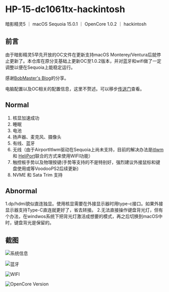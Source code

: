 # HP-15-dc1061tx-hackintosh
暗影精灵5 ｜ macOS Sequoia 15.0.1  ｜ OpenCore 1.0.2 ｜ hackintosh

## 前言
由于暗影精灵5早先开放的OC文件在更新支持macOS Monterey/Ventura后就停止更新了。本仓库在原分支基础上更新OC至1.0.2版本，并对蓝牙和wifi做了一定调整以便在Sequoia上能稳定运行。

感谢[BobMaster's Blog](https://blog.hibobmaster.com/2020/10/26/hp-15-dc1010nr-hackintosh/comment-page-6/)的分享。

电脑配置以及OC相关的配置信息，这里不赘述。可以移步[传送门](https://blog.hibobmaster.com/2020/10/26/hp-15-dc1010nr-hackintosh/comment-page-6/)查看。

## Normal

1. 核显加速成功
2. 睡眠
3. 电池
4. 扬声器、麦克风、摄像头
5. 有线、蓝牙
6. 无线（由于AirportItlwm驱动在Sequoia上尚未支持，目前的解决办法是[itlwm](https://github.com/OpenIntelWireless/itlwm) 和  [HeliPort](https://github.com/OpenIntelWireless/HeliPort/releases/download/v1.5.0/HeliPort.dmg)联合的方式来使用WIFI功能）
7. 触控板手势以及物理按键(手势等支持的不是特别好，强烈建议外接鼠标和键盘使用或等VoodooPS2后续更新)
8. NVME 和 Sata Trim 支持

## Abnormal

1.dp/hdmi貌似直连独显。使用核显需要在外接显示器时用type-c接口。如果外接显示器支持Type-C直连就更好了，省去转接。
2.无法直接操作键盘背光灯，但有个办法，在windwos系统下把背光灯激活成想要的模式，再之后切换到macOS中时，键盘背光是保留的。  

## 截图
![系统信息](https://github.com/user-attachments/assets/de2775ed-20b5-4087-b176-e631934d551c)

![蓝牙](https://github.com/user-attachments/assets/8613bf9d-2867-4ee4-9da2-bbe81590ef13)

![WIFI](https://github.com/user-attachments/assets/afd74f6b-a009-4782-a1bc-e4cd64e5c98e)

![OpenCore Version](https://github.com/user-attachments/assets/7c91c7be-9e70-4b25-89bc-6d35885096f6)
